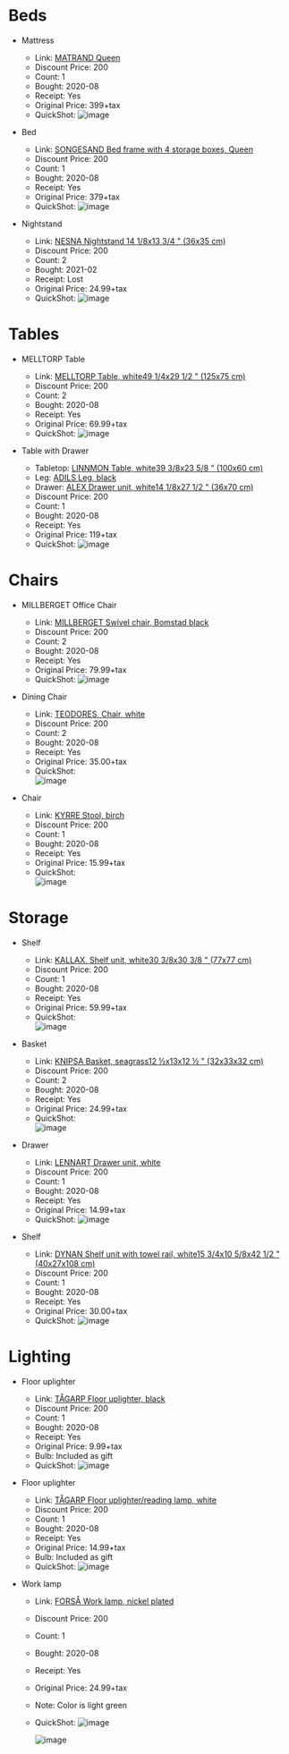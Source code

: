 # Beds

- Mattress
  - Link: [MATRAND Queen](https://www.ikea.com/ca/en/p/matrand-memory-foam-mattress-firm-white-90272402/)
  - Discount Price: 200
  - Count: 1
  - Bought: 2020-08
  - Receipt: Yes
  - Original Price: 399+tax
  - QuickShot:
    ![image](https://user-images.githubusercontent.com/13230138/122647766-cf640100-d0f3-11eb-868d-bb76655441e5.png)
    
- Bed
  - Link: [SONGESAND Bed frame with 4 storage boxes, Queen](https://www.ikea.com/ca/en/p/songesand-bed-frame-with-4-storage-boxes-brown-luroey-s89241195/)
  - Discount Price: 200
  - Count: 1
  - Bought: 2020-08
  - Receipt: Yes
  - Original Price: 379+tax
  - QuickShot: 
    ![image](https://user-images.githubusercontent.com/13230138/122647903-96785c00-d0f4-11eb-9d69-0815483fa7b0.png)
    
- Nightstand
  - Link: [NESNA Nightstand 14 1/8x13 3/4 " (36x35 cm)](https://www.ikea.com/ca/en/p/nesna-nightstand-70215525/)
  - Discount Price: 200
  - Count: 2
  - Bought: 2021-02
  - Receipt: Lost
  - Original Price: 24.99+tax
  - QuickShot: 
    ![image](https://user-images.githubusercontent.com/13230138/122648377-0b4c9580-d0f7-11eb-8fed-7cfb61c271e1.png)

    
# Tables
- MELLTORP Table
  - Link: [MELLTORP Table, white49 1/4x29 1/2 " (125x75 cm)](https://www.ikea.com/ca/en/p/melltorp-table-white-s19011777/)
  - Discount Price: 200
  - Count: 2
  - Bought: 2020-08
  - Receipt: Yes
  - Original Price: 69.99+tax
  - QuickShot:
    ![image](https://user-images.githubusercontent.com/13230138/122647985-00910100-d0f5-11eb-820f-b5f6d84ceac1.png)
    
    
- Table with Drawer
  - Tabletop: [LINNMON Table, white39 3/8x23 5/8 " (100x60 cm)](https://www.ikea.com/ca/en/p/melltorp-table-white-s19011777/)
  - Leg: [ADILS
Leg, black](https://www.ikea.com/ca/en/p/adils-leg-black-70217973/)
  - Drawer: [ALEX
Drawer unit, white14 1/8x27 1/2 " (36x70 cm)](https://www.ikea.com/ca/en/p/alex-drawer-unit-white-00473546/)
  - Discount Price: 200
  - Count: 1
  - Bought: 2020-08
  - Receipt: Yes
  - Original Price: 119+tax
  - QuickShot:
    ![image](https://user-images.githubusercontent.com/13230138/122648251-6762ea00-d0f6-11eb-9066-bcb8947d3cb8.png)
   
# Chairs

- MILLBERGET Office Chair
  - Link: [MILLBERGET Swivel chair, Bomstad black](https://www.ikea.com/ca/en/p/millberget-swivel-chair-bomstad-black-40331705/)
  - Discount Price: 200
  - Count: 2
  - Bought: 2020-08
  - Receipt: Yes
  - Original Price: 79.99+tax
  - QuickShot:
    ![image](https://user-images.githubusercontent.com/13230138/122648296-a6913b00-d0f6-11eb-98ce-119cfd4886f6.png)
    
- Dining Chair
  - Link: [TEODORES, Chair, white](https://www.ikea.com/ca/en/p/teodores-chair-white-30486156/)
  - Discount Price: 200
  - Count: 2
  - Bought: 2020-08
  - Receipt: Yes
  - Original Price: 35.00+tax
  - QuickShot:    
    ![image](https://user-images.githubusercontent.com/13230138/122648425-3fc05180-d0f7-11eb-9835-5d29ffec9395.png)
    
- Chair
  - Link: [KYRRE Stool, birch](https://www.ikea.com/ca/en/p/kyrre-stool-birch-60416925/)
  - Discount Price: 200
  - Count: 1
  - Bought: 2020-08
  - Receipt: Yes
  - Original Price: 15.99+tax
  - QuickShot:        
    ![image](https://user-images.githubusercontent.com/13230138/122648469-70a08680-d0f7-11eb-933d-1a436faba692.png)
    
# Storage 

- Shelf
  - Link: [KALLAX, Shelf unit, white30 3/8x30 3/8 " (77x77 cm)](https://www.ikea.com/ca/en/p/kallax-shelf-unit-white-20275814/)
  - Discount Price: 200
  - Count: 1
  - Bought: 2020-08
  - Receipt: Yes
  - Original Price: 59.99+tax
  - QuickShot:            
    ![image](https://user-images.githubusercontent.com/13230138/122648549-c83ef200-d0f7-11eb-8c4f-75a279509654.png)

- Basket
  - Link: [KNIPSA Basket, seagrass12 ½x13x12 ½ " (32x33x32 cm)](https://www.ikea.com/ca/en/p/knipsa-basket-seagrass-20110540/)
  - Discount Price: 200
  - Count: 2
  - Bought: 2020-08
  - Receipt: Yes
  - Original Price: 24.99+tax
  - QuickShot:            
    ![image](https://user-images.githubusercontent.com/13230138/122648671-32f02d80-d0f8-11eb-8890-76d7d07e271d.png)
    
- Drawer
  - Link: [LENNART Drawer unit, white](https://www.ikea.com/ca/en/p/lennart-drawer-unit-white-30326177/)
  - Discount Price: 200
  - Count: 1
  - Bought: 2020-08
  - Receipt: Yes
  - Original Price: 14.99+tax
  - QuickShot: 
    ![image](https://user-images.githubusercontent.com/13230138/122648716-65018f80-d0f8-11eb-95d9-94d8b5e834f1.png)
    
- Shelf
  - Link: [DYNAN Shelf unit with towel rail, white15 3/4x10 5/8x42 1/2 " (40x27x108 cm)](https://www.ikea.com/ca/en/p/dynan-shelf-unit-with-towel-rail-white-00318169/)
  - Discount Price: 200
  - Count: 1
  - Bought: 2020-08
  - Receipt: Yes
  - Original Price: 30.00+tax
  - QuickShot: 
    ![image](https://user-images.githubusercontent.com/13230138/122648762-94b09780-d0f8-11eb-9cd0-15061425a117.png)
    
# Lighting

- Floor uplighter
  - Link: [TÅGARP Floor uplighter, black](https://www.ikea.com/ca/en/p/tagarp-floor-uplighter-black-white-60464049/)
  - Discount Price: 200
  - Count: 1
  - Bought: 2020-08
  - Receipt: Yes
  - Original Price: 9.99+tax
  - Bulb: Included as gift
  - QuickShot: 
    ![image](https://user-images.githubusercontent.com/13230138/122648826-e6f1b880-d0f8-11eb-8415-040f4322e227.png)
    
- Floor uplighter
  - Link: [TÅGARP Floor uplighter/reading lamp, white](https://www.ikea.com/ca/en/p/tagarp-floor-uplighter-reading-lamp-black-white-70486395/)
  - Discount Price: 200
  - Count: 1
  - Bought: 2020-08
  - Receipt: Yes
  - Original Price: 14.99+tax
  - Bulb: Included as gift
  - QuickShot: 
    ![image](https://user-images.githubusercontent.com/13230138/122648876-1accde00-d0f9-11eb-9c4d-3c90c8e840d4.png)
    
- Work lamp
  - Link: [FORSÅ Work lamp, nickel plated](https://www.ikea.com/ca/en/p/forsa-work-lamp-nickel-plated-60146764/)
  - Discount Price: 200
  - Count: 1
  - Bought: 2020-08
  - Receipt: Yes
  - Original Price: 24.99+tax
  - Note: Color is light green
  - QuickShot: 
    ![image](https://user-images.githubusercontent.com/13230138/122649152-8c595c00-d0fa-11eb-826c-fc426e37ce20.png)

    ![image](https://user-images.githubusercontent.com/13230138/122648876-1accde00-d0f9-11eb-9c4d-3c90c8e840d4.png)

      
